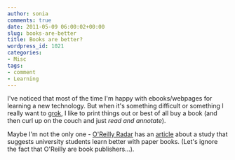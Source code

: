 ```yaml
---
author: sonia
comments: true
date: 2011-05-09 06:00:02+00:00
slug: books-are-better
title: Books are better?
wordpress_id: 1021
categories:
- Misc
tags:
- comment
- Learning
---
```


I've noticed that most of the time I'm happy with ebooks/webpages for learning a new technology. But when it's something difficult or something I really want to [grok](http://en.wikipedia.org/wiki/Grok), I like to print things out or best of all buy a book (and then curl up on the couch and just _read and annotate_).

Maybe I'm not the only one - [O'Reilly Radar](http://radar.oreilly.com) has an [article](http://radar.oreilly.com/2011/05/digital-text-learning-ebooks-ereaders.html) about a study that suggests university students learn better with paper books. (Let's ignore the fact that O'Reilly are book publishers...).
